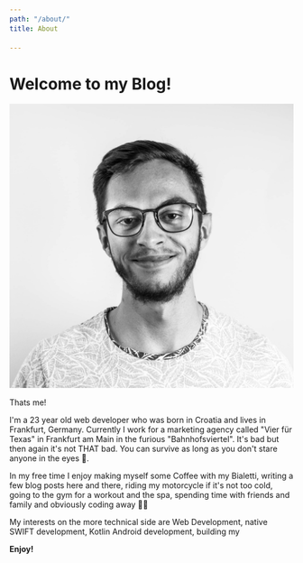 ```yaml
---
path: "/about/"
title: About

---
```

# Welcome to my Blog!

![](../assets/profile-pic-2.jpg)

Thats me!

I'm a 23 year old web developer who was born in Croatia and lives in Frankfurt, Germany. Currently I work for a marketing agency called "Vier für Texas" in Frankfurt am Main in the furious "Bahnhofsviertel". It's bad but then again it's not THAT bad. You can survive as long as you don't stare anyone in the eyes 👀.

In my free time I enjoy making myself some Coffee with my Bialetti, writing a few blog posts here and there, riding my motorcycle if it's not too cold, going to the gym for a workout and the spa, spending time with friends and family and obviously coding away 👨‍💻

My interests on the more technical side are Web Development, native SWIFT development, Kotlin Android development, building my 

**Enjoy!**